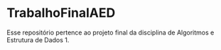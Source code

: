 # TrabalhoFinalAED
Esse repositório pertence ao projeto final da disciplina de Algoritmos e Estrutura de Dados 1. 
